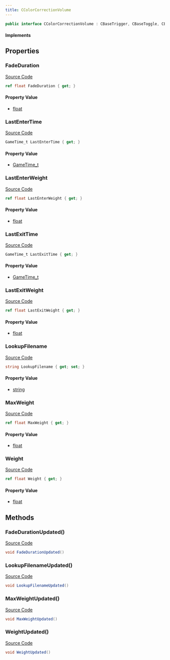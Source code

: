 ```yaml
---
title: CColorCorrectionVolume
---
```


```csharp
public interface CColorCorrectionVolume : CBaseTrigger, CBaseToggle, CBaseModelEntity, CBaseEntity, CEntityInstance, ISchemaClass<CEntityInstance>, ISchemaClass<CBaseEntity>, ISchemaClass<CBaseModelEntity>, ISchemaClass<CBaseToggle>, ISchemaClass<CBaseTrigger>, ISchemaClass<CColorCorrectionVolume>, ISchemaField, ISchemaClass, INativeHandle
```

#### Implements

## Properties

### FadeDuration

[Source Code](https://github.com/swiftly-solution/swiftlys2/blob/beta/managed/src/SwiftlyS2.Generated/Schemas/Interfaces/CColorCorrectionVolume.cs#L18)

```csharp
ref float FadeDuration { get; }
```

#### Property Value

- [float](https://learn.microsoft.com/dotnet/api/system.single)

### LastEnterTime

[Source Code](https://github.com/swiftly-solution/swiftlys2/blob/beta/managed/src/SwiftlyS2.Generated/Schemas/Interfaces/CColorCorrectionVolume.cs#L26)

```csharp
GameTime_t LastEnterTime { get; }
```

#### Property Value

- [GameTime_t](/docs/api/shared/schemadefinitions/gametime_t)

### LastEnterWeight

[Source Code](https://github.com/swiftly-solution/swiftlys2/blob/beta/managed/src/SwiftlyS2.Generated/Schemas/Interfaces/CColorCorrectionVolume.cs#L24)

```csharp
ref float LastEnterWeight { get; }
```

#### Property Value

- [float](https://learn.microsoft.com/dotnet/api/system.single)

### LastExitTime

[Source Code](https://github.com/swiftly-solution/swiftlys2/blob/beta/managed/src/SwiftlyS2.Generated/Schemas/Interfaces/CColorCorrectionVolume.cs#L30)

```csharp
GameTime_t LastExitTime { get; }
```

#### Property Value

- [GameTime_t](/docs/api/shared/schemadefinitions/gametime_t)

### LastExitWeight

[Source Code](https://github.com/swiftly-solution/swiftlys2/blob/beta/managed/src/SwiftlyS2.Generated/Schemas/Interfaces/CColorCorrectionVolume.cs#L28)

```csharp
ref float LastExitWeight { get; }
```

#### Property Value

- [float](https://learn.microsoft.com/dotnet/api/system.single)

### LookupFilename

[Source Code](https://github.com/swiftly-solution/swiftlys2/blob/beta/managed/src/SwiftlyS2.Generated/Schemas/Interfaces/CColorCorrectionVolume.cs#L22)

```csharp
string LookupFilename { get; set; }
```

#### Property Value

- [string](https://learn.microsoft.com/dotnet/api/system.string)

### MaxWeight

[Source Code](https://github.com/swiftly-solution/swiftlys2/blob/beta/managed/src/SwiftlyS2.Generated/Schemas/Interfaces/CColorCorrectionVolume.cs#L16)

```csharp
ref float MaxWeight { get; }
```

#### Property Value

- [float](https://learn.microsoft.com/dotnet/api/system.single)

### Weight

[Source Code](https://github.com/swiftly-solution/swiftlys2/blob/beta/managed/src/SwiftlyS2.Generated/Schemas/Interfaces/CColorCorrectionVolume.cs#L20)

```csharp
ref float Weight { get; }
```

#### Property Value

- [float](https://learn.microsoft.com/dotnet/api/system.single)

## Methods

### FadeDurationUpdated()

[Source Code](https://github.com/swiftly-solution/swiftlys2/blob/beta/managed/src/SwiftlyS2.Generated/Schemas/Interfaces/CColorCorrectionVolume.cs#L33)

```csharp
void FadeDurationUpdated()
```

### LookupFilenameUpdated()

[Source Code](https://github.com/swiftly-solution/swiftlys2/blob/beta/managed/src/SwiftlyS2.Generated/Schemas/Interfaces/CColorCorrectionVolume.cs#L35)

```csharp
void LookupFilenameUpdated()
```

### MaxWeightUpdated()

[Source Code](https://github.com/swiftly-solution/swiftlys2/blob/beta/managed/src/SwiftlyS2.Generated/Schemas/Interfaces/CColorCorrectionVolume.cs#L32)

```csharp
void MaxWeightUpdated()
```

### WeightUpdated()

[Source Code](https://github.com/swiftly-solution/swiftlys2/blob/beta/managed/src/SwiftlyS2.Generated/Schemas/Interfaces/CColorCorrectionVolume.cs#L34)

```csharp
void WeightUpdated()
```

